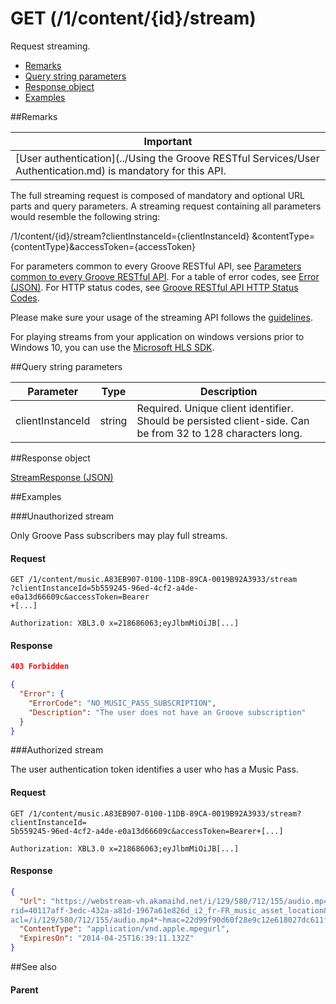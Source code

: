 # GET (/1/content/{id}/stream)
Request streaming.

-   [Remarks](#remarks)
-   [Query string parameters](#query-string-parameters)
-   [Response object](#response-object)
-   [Examples](#examples)

##Remarks


| Important                                                                        |
|------------------------------------------------------------------------------------------|
| [User authentication](../Using the Groove RESTful Services/User Authentication.md) is mandatory for this API. |

The full streaming request is composed of mandatory and optional URL parts and query parameters. A streaming request containing all parameters would resemble the following string:

/1/content/{id}/stream?clientInstanceId={clientInstanceId} &contentType={contentType}&accessToken={accessToken}

For parameters common to every Groove RESTful API, see [Parameters common to every Groove RESTful API](CommonParameters.md). For a table of error codes, see [Error (JSON)](JSON_Error.md). For HTTP status codes, see [Groove RESTful API HTTP Status Codes](HTTPStatusCodes.md).

Please make sure your usage of the streaming API follows the [guidelines](guidelines.md).

For playing streams from your application on windows versions prior to Windows 10, you can use the [Microsoft HLS SDK](http://github.com/MicrosoftDX/MicrosoftHLSSDK).

##Query string parameters


| **Parameter**    | **Type** | **Description**                                                                                             |
|------------------|----------|-------------------------------------------------------------------------------------------------------------|
| clientInstanceId | string   | Required. Unique client identifier. Should be persisted client-side. Can be from 32 to 128 characters long. |

##Response object


[StreamResponse (JSON)](JSON_StreamResponse.md)

##Examples


###Unauthorized stream

Only Groove Pass subscribers may play full streams.

#### Request
```http
GET /1/content/music.A83EB907-0100-11DB-89CA-0019B92A3933/stream
?clientInstanceId=5b559245-96ed-4cf2-a4de-e0a13d66609c&accessToken=Bearer
+[...]

Authorization: XBL3.0 x=218686063;eyJlbmMiOiJB[...]
```
#### Response
```json
403 Forbidden 

{
  "Error": {
    "ErrorCode": "NO_MUSIC_PASS_SUBSCRIPTION",
    "Description": "The user does not have an Groove subscription"
  }
}
```

###Authorized stream


The user authentication token identifies a user who has a Music Pass.

#### Request
```http
GET /1/content/music.A83EB907-0100-11DB-89CA-0019B92A3933/stream?clientInstanceId=
5b559245-96ed-4cf2-a4de-e0a13d66609c&accessToken=Bearer+[...]

Authorization: XBL3.0 x=218686063;eyJlbmMiOiJB[...]
```
#### Response
```json
{
  "Url": "https://webstream-vh.akamaihd.net/i/129/580/712/155/audio.mp4/master.m3u8?
rid=40117aff-3edc-432a-a81d-1967a61e826d_i2_fr-FR_music_asset_location&hdnea=exp=1398443951~
acl=/i/129/580/712/155/audio.mp4*~hmac=22d99f90d60f28e9c12e618027dc611f973c9ba614ad04c7210570d807e6398c",
  "ContentType": "application/vnd.apple.mpegurl",
  "ExpiresOn": "2014-04-25T16:39:11.132Z"
}
```
##See also


#### Parent
